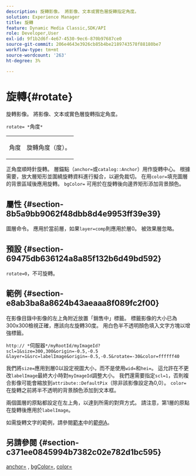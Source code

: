 ```yaml
---
description: 旋轉影像。 將影像、文本或實色層旋轉指定角度。
solution: Experience Manager
title: 旋轉
feature: Dynamic Media Classic,SDK/API
role: Developer,User
exl-id: 9f1b2d6f-4e67-4530-9ec6-870b97687ce0
source-git-commit: 206e4643e3926cb85b4be2189743578f88180be7
workflow-type: tm+mt
source-wordcount: '263'
ht-degree: 3%

---
```


# 旋轉{#rotate}

旋轉影像。 將影像、文本或實色層旋轉指定角度。

`rotate= *`角度`*`

<table id="simpletable_5531ED4C2099411DB404657E12B05314"> 
 <tr class="strow"> 
  <td class="stentry"> <p><span class="varname"> 角度</span> </p> </td> 
  <td class="stentry"> <p>旋轉角度（度）。 </p></td> 
 </tr> 
</table>

正角度順時針旋轉。 層錨點（`anchor=`或`catalog::Anchor`）用作旋轉中心。 根據需要，放大層矩形並圍繞旋轉資料進行擬合，以避免裁切。 在用`color=`填充圖層的背景區域後應用旋轉。 `bgColor=` 可用於在旋轉後向邊界矩形添加背景顏色。

## 屬性 {#section-8b5a9bb9062f48dbb8d4e9953ff39e39}

圖層命令。 應用於當前層，如果`layer=comp`則應用於層0。 被效果層忽略。

## 預設 {#section-69475db636124a8a85f132b6d49bd592}

`rotate=0`，不可旋轉。

## 範例 {#section-e8ab3ba8a8624b43aeaaa8f089fc2f00}

在影像目錄中影像的左上角附近放置「銷售中」標籤。 標籤影像的大小已為300x300檢視正確，應該向左旋轉30度。 用白色半不透明顏色填入文字方塊以增強標籤。

`http:// *`伺服器`*/myRootId/myImageId?scl=1&size=300,300&origin=-0.5,-0.5 &layer=1&src=labelImage&origin=-0.5,-0.5&rotate=-30&color=ffffff40`

我們將`size=`應用到層0以設定視圖大小，而不是使用`wid=`和`hei=`。 這允許在不更改`labelImage`最終大小時對`myImageId`調整大小。 我們還需要指定`scl=1`，否則複合影像可能會縮放到`attribute::DefaultPix`（除非該影像設定為0,0）。 `color=` 在旋轉之前將半不透明的背景顏色添加到文本框。

兩個圖層的原點都設定在左上角，以達到所需的對齊方式。 請注意，第1層的原點在旋轉後應用於`labelImage`。

如需旋轉文字的範例，請參閱[範本](../../../../../is-api/http-ref/image-serving-api-ref/c-http-protocol-reference/c-templates/c-templates.md#concept-3cd2d2adae0e41b2979b9640244d4d3e)中的[範例A](../../../../../is-api/http-ref/image-serving-api-ref/c-http-protocol-reference/c-templates/r-example-a.md#reference-c78ea82e8a1646738e764fa6685dfbac)。

## 另請參閱 {#section-c371ee0845994b7382c02e782d1bc595}

[anchor=](../../../../../is-api/http-ref/image-serving-api-ref/c-http-protocol-reference/c-command-reference/r-anchor.md#reference-6661e548ab284b82828d8d94c8ddeb7c) ,  [bgColor=](../../../../../is-api/http-ref/image-serving-api-ref/c-http-protocol-reference/c-command-reference/r-bgcolor.md#reference-441371ba4ef54fe781887c5ae448f6ab),  [color=](/help/aem-is-ir-api/is-api/http-ref/image-serving-api-ref/c-http-protocol-reference/c-data-types/r-is-http-color.md)
